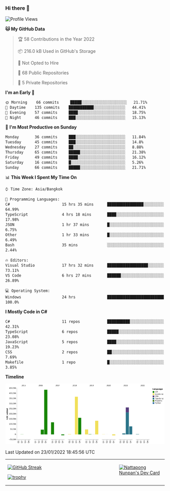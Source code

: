### Hi there 👋

<!--START_SECTION:waka-->
![Profile Views](http://img.shields.io/badge/Profile%20Views-0-blue)

**🐱 My GitHub Data** 

> 🏆 58 Contributions in the Year 2022
 > 
> 📦 216.0 kB Used in GitHub's Storage 
 > 
> 🚫 Not Opted to Hire
 > 
> 📜 68 Public Repositories 
 > 
> 🔑 5 Private Repositories  
 > 
**I'm an Early 🐤** 

```text
🌞 Morning    66 commits     █████░░░░░░░░░░░░░░░░░░░░   21.71% 
🌆 Daytime    135 commits    ███████████░░░░░░░░░░░░░░   44.41% 
🌃 Evening    57 commits     ████░░░░░░░░░░░░░░░░░░░░░   18.75% 
🌙 Night      46 commits     ███░░░░░░░░░░░░░░░░░░░░░░   15.13%

```
📅 **I'm Most Productive on Sunday** 

```text
Monday       36 commits     ███░░░░░░░░░░░░░░░░░░░░░░   11.84% 
Tuesday      45 commits     ███░░░░░░░░░░░░░░░░░░░░░░   14.8% 
Wednesday    27 commits     ██░░░░░░░░░░░░░░░░░░░░░░░   8.88% 
Thursday     65 commits     █████░░░░░░░░░░░░░░░░░░░░   21.38% 
Friday       49 commits     ████░░░░░░░░░░░░░░░░░░░░░   16.12% 
Saturday     16 commits     █░░░░░░░░░░░░░░░░░░░░░░░░   5.26% 
Sunday       66 commits     █████░░░░░░░░░░░░░░░░░░░░   21.71%

```


📊 **This Week I Spent My Time On** 

```text
⌚︎ Time Zone: Asia/Bangkok

💬 Programming Languages: 
C#                       15 hrs 35 mins      ████████████████░░░░░░░░░   64.99% 
TypeScript               4 hrs 18 mins       ████░░░░░░░░░░░░░░░░░░░░░   17.98% 
JSON                     1 hr 37 mins        █░░░░░░░░░░░░░░░░░░░░░░░░   6.75% 
Other                    1 hr 33 mins        █░░░░░░░░░░░░░░░░░░░░░░░░   6.49% 
Bash                     35 mins             ░░░░░░░░░░░░░░░░░░░░░░░░░   2.44%

🔥 Editors: 
Visual Studio            17 hrs 32 mins      ██████████████████░░░░░░░   73.11% 
VS Code                  6 hrs 27 mins       ██████░░░░░░░░░░░░░░░░░░░   26.89%

💻 Operating System: 
Windows                  24 hrs              █████████████████████████   100.0%

```

**I Mostly Code in C#** 

```text
C#                       11 repos            ██████████░░░░░░░░░░░░░░░   42.31% 
TypeScript               6 repos             █████░░░░░░░░░░░░░░░░░░░░   23.08% 
JavaScript               5 repos             ████░░░░░░░░░░░░░░░░░░░░░   19.23% 
CSS                      2 repos             ██░░░░░░░░░░░░░░░░░░░░░░░   7.69% 
Makefile                 1 repo              █░░░░░░░░░░░░░░░░░░░░░░░░   3.85%

```


**Timeline**

![Chart not found](https://raw.githubusercontent.com/aixasz/aixasz/main/charts/bar_graph.png) 


 Last Updated on 23/01/2022 18:45:56 UTC
<!--END_SECTION:waka-->

<table>
<tr>
<td width="70%" valign="top">
 
 [![GitHub Streak](http://github-readme-streak-stats.herokuapp.com?user=aixasz&theme=github-dark&hide_border=true&date_format=%5BY%20%5DM%20j)](https://git.io/streak-stats)

 [![trophy](https://github-profile-trophy.vercel.app/?username=aixasz&theme=onedark)](https://github.com/ryo-ma/github-profile-trophy)
 </td>
<td width="30%" valign="top">
 
<a href="https://app.daily.dev/aixasz"><img src="https://api.daily.dev/devcards/403207936e6547c9a85ea449e9f3abe8.png?r=re8" alt="Nattapong Nunpan's Dev Card"/></a>

 </td>
</tr>
</table>
 
